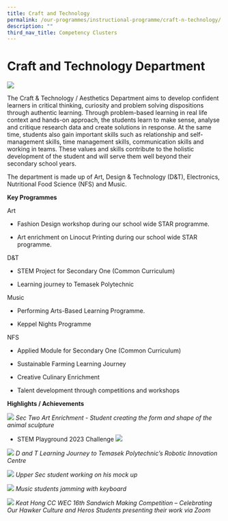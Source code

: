 ```yaml
---
title: Craft and Technology
permalink: /our-programmes/instructional-programme/craft-n-technology/
description: ""
third_nav_title: Competency Clusters
---
```

#  Craft and Technology Department 
![](/images/2023%20Craft%20and%20Tech%20Aesthetics/craft%20&%20technology%20(1).jpg)

The Craft & Technology / Aesthetics Department aims to develop confident learners in critical thinking, curiosity and problem solving dispositions through authentic learning. Through problem-based learning in real life context and hands-on approach, the students learn to make sense, analyse and critique research data and create solutions in response. At the same time, students also gain important skills such as relationship and self-management skills, time management skills, communication skills and working in teams. These values and skills contribute to the holistic development of the student and will serve them well beyond their secondary school years. 

The department is made up of Art, Design & Technology (D&T), Electronics, Nutritional Food Science (NFS) and Music.


**Key Programmes**

Art

*   Fashion Design workshop during our school wide STAR programme.
    
*   Art enrichment on Linocut Printing during our school wide STAR programme.
    

D&T

*   STEM Project for Secondary One (Common Curriculum)
    
*   Learning journey to Temasek Polytechnic
    
Music

*   Performing Arts-Based Learning Programme.  
    
*   Keppel Nights Programme
    

NFS

*   Applied Module for Secondary One (Common Curriculum)
    
*   Sustainable Farming Learning Journey
    
*   Creative Culinary Enrichment
    
*   Talent development through competitions and workshops
    
 
 **Highlights / Achievements**

![](/images/Sec%202%20-%20Students%20working%20on%20the%20initial%20base%20of%20their%20wire%20sculpture.jpg)
*Sec Two Art Enrichment - Student creating the form and shape of the animal sculpture*

*   STEM Playground 2023 Challenge
![](/images/2023%20Craft%20and%20Tech%20Aesthetics/stemplayground.jpg)

![](/images/Copy%20of%20DT%20Learning%20Journey%20to%20Temasek%20Polytechnics%20Robotic%20Innovation%20Centre.jpg)
*D and T Learning Journey to Temasek Polytechnic’s Robotic Innovation Centre*

![](/images/Copy%20of%20US%20pupil%20working%20on%20his%20mock%20up.jpg)
*Upper Sec student working on his mock up*


![](/images/Music_Keyboard2.jpg)
*Music students jamming with keyboard*

![](/images/Copy%20of%20Students%20presenting%20their%20work%20via%20zoom.jpg)
*Keat Hong CC WEC 16th Sandwich Making Competition – Celebrating Our Hawker Culture and Heros Students presenting their work via Zoom*